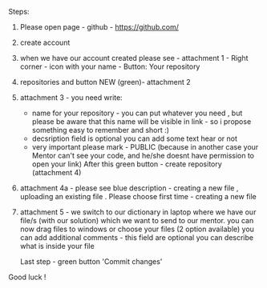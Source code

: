 Steps:

1. Please open page - github - https://github.com/
2. create account 
3. when we have our account created please see - attachment 1 - Right corner - icon with your name -  Button: Your repository
4. repositories and button NEW (green)- attachment 2
5. attachment 3 - you need write:
   - name for your repository - you can put whatever you need , but please be aware that this name will be visible in link - so i propose something easy to remember and short :)
   - decsription field is optional you can add some text hear or not
   - very important please mark - PUBLIC (because in another case your Mentor can't see your code, and he/she doesnt have permission to open your link)
After this green button - create repository (attachment 4)
7. attachment 4a - please see blue description - creating a new file , uploading an existing file . Please choose first time - creating a new file
8. attachment 5 - we switch to our dictionary in laptop where we have our file/s (with our solution) which we want to send to our mentor.
   you can now drag files to windows or choose your files (2 option available)
   you can add additional comments - this field are optional you can describe what is inside your file
     
   Last step - green button 'Commit changes'

Good luck !
